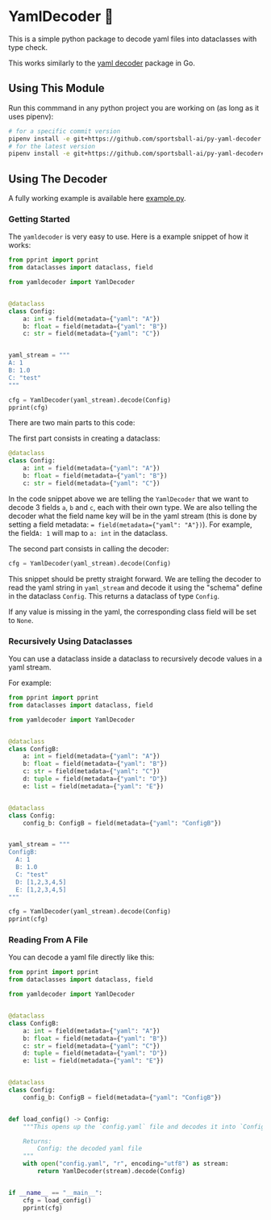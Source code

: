 # YamlDecoder :goggles:

This is a simple python package to decode yaml files into dataclasses with type check.

This works similarly to the [yaml decoder](https://pkg.go.dev/gopkg.in/yaml.v2) package in Go.

## Using This Module

Run this commmand in any python project you are working on (as long as it uses pipenv):

```bash
# for a specific commit version
pipenv install -e git+https://github.com/sportsball-ai/py-yaml-decoder.git@<commit-id>d#egg=yamldecoder
# for the latest version
pipenv install -e git+https://github.com/sportsball-ai/py-yaml-decoder#egg=yamldecoder
```

## Using The Decoder

A fully working example is available here [example.py](example.py).

### Getting Started

The `yamldecoder` is very easy to use. Here is a example snippet of how it works:

```python
from pprint import pprint
from dataclasses import dataclass, field

from yamldecoder import YamlDecoder


@dataclass
class Config:
    a: int = field(metadata={"yaml": "A"})
    b: float = field(metadata={"yaml": "B"})
    c: str = field(metadata={"yaml": "C"})


yaml_stream = """
A: 1
B: 1.0
C: "test"
"""

cfg = YamlDecoder(yaml_stream).decode(Config)
pprint(cfg)
```

There are two main parts to this code:

The first part consists in creating a dataclass:

```python
@dataclass
class Config:
    a: int = field(metadata={"yaml": "A"})
    b: float = field(metadata={"yaml": "B"})
    c: str = field(metadata={"yaml": "C"})
```

In the code snippet above we are telling the `YamlDecoder` that we want to decode 3 fields `a`, `b` and `c`, each with their own type. We are also telling the decoder what the field name key will be in the yaml stream (this is done by setting a field metadata: `= field(metadata={"yaml": "A"})`). For example, the field`A: 1` will map to `a: int` in the dataclass.

The second part consists in calling the decoder:

```python
cfg = YamlDecoder(yaml_stream).decode(Config)
```

This snippet should be pretty straight forward. We are telling the decoder to read the yaml string in `yaml_stream` and decode it using the "schema" define in the dataclass `Config`. This returns a dataclass of type `Config`.

If any value is missing in the yaml, the corresponding class field will be set to `None`.

### Recursively Using Dataclasses

You can use a dataclass inside a dataclass to recursively decode values in a yaml stream.

For example:

```python
from pprint import pprint
from dataclasses import dataclass, field

from yamldecoder import YamlDecoder


@dataclass
class ConfigB:
    a: int = field(metadata={"yaml": "A"})
    b: float = field(metadata={"yaml": "B"})
    c: str = field(metadata={"yaml": "C"})
    d: tuple = field(metadata={"yaml": "D"})
    e: list = field(metadata={"yaml": "E"})


@dataclass
class Config:
    config_b: ConfigB = field(metadata={"yaml": "ConfigB"})


yaml_stream = """
ConfigB:
  A: 1
  B: 1.0
  C: "test"
  D: [1,2,3,4,5]
  E: [1,2,3,4,5]
"""

cfg = YamlDecoder(yaml_stream).decode(Config)
pprint(cfg)
```

### Reading From A File

You can decode a yaml file directly like this:

```python
from pprint import pprint
from dataclasses import dataclass, field

from yamldecoder import YamlDecoder


@dataclass
class ConfigB:
    a: int = field(metadata={"yaml": "A"})
    b: float = field(metadata={"yaml": "B"})
    c: str = field(metadata={"yaml": "C"})
    d: tuple = field(metadata={"yaml": "D"})
    e: list = field(metadata={"yaml": "E"})


@dataclass
class Config:
    config_b: ConfigB = field(metadata={"yaml": "ConfigB"})


def load_config() -> Config:
    """This opens up the `config.yaml` file and decodes it into `Config`

    Returns:
        Config: the decoded yaml file
    """
    with open("config.yaml", "r", encoding="utf8") as stream:
        return YamlDecoder(stream).decode(Config)


if __name__ == "__main__":
    cfg = load_config()
    pprint(cfg)
```
